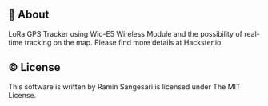 ## 📖 About
LoRa GPS Tracker using Wio-E5 Wireless Module and the possibility of real-time tracking on the map. Please find more details at Hackster.io


## © License
This software is written by Ramin Sangesari is licensed under The MIT License.
